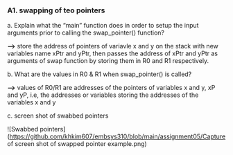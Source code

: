 ### A1. swapping of teo pointers

a. Explain what the “main” function does in order to setup the input arguments prior to calling the swap_pointer() function?
   
**-->**  store the address of pointers of variavle  x and y on the stack with new variables name xPtr and yPtr, then passes the address of xPtr and yPtr as arguments of  swap function by storing them in R0 and R1 respectively.
   
b. What are the values in R0 & R1 when swap_pointer() is called?

**-->** values of R0/R1 are addresses of the pointers of variables x and y, xP and yP, i.e, the addresses or variables storing the addresses of the variables x and y

c. screen shot of swabbed pointers

![Swabbed pointers](https://github.com/khkim607/embsys310/blob/main/assignment05/Capture of screen shot of swapped pointer example.png)


